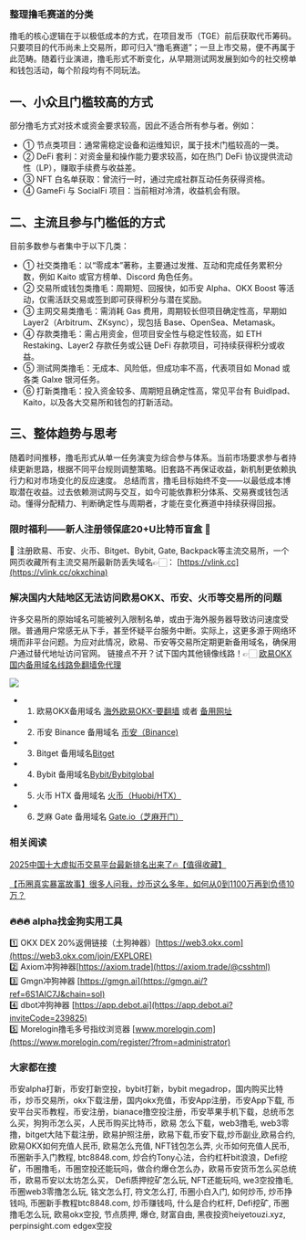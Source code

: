 ### 整理撸毛赛道的分类

撸毛的核心逻辑在于以极低成本的方式，在项目发币（TGE）前后获取代币筹码。只要项目的代币尚未上交易所，即可归入“撸毛赛道”；一旦上市交易，便不再属于此范畴。随着行业演进，撸毛形式不断变化，从早期测试网发展到如今的社交榜单和钱包活动，每个阶段均有不同玩法。

## 一、小众且门槛较高的方式
部分撸毛方式对技术或资金要求较高，因此不适合所有参与者。例如：
- ① 节点类项目：通常需稳定设备和运维知识，属于技术门槛较高的一类。
- ② DeFi 套利：对资金量和操作能力要求较高，如在热门 DeFi 协议提供流动性（LP），赚取手续费与收益差。
- ③ NFT 白名单获取：曾流行一时，通过完成社群互动任务获得资格。
- ④ GameFi 与 SocialFi 项目：当前相对冷清，收益机会有限。

## 二、主流且参与门槛低的方式
目前多数参与者集中于以下几类：
- ① 社交类撸毛：以“零成本”著称，主要通过发推、互动和完成任务累积分数，例如 Kaito 或官方榜单、Discord 角色任务。
- ② 交易所或钱包类撸毛：周期短、回报快，如币安 Alpha、OKX Boost 等活动，仅需活跃交易或签到即可获得积分与潜在奖励。
- ③ 主网交易类撸毛：需消耗 Gas 费用，周期较长但项目确定性高，早期如 Layer2（Arbitrum、ZKsync），现包括 Base、OpenSea、Metamask。
- ④ 存款类撸毛：需占用资金，但项目安全性与稳定性较高，如 ETH Restaking、Layer2 存款任务或公链 DeFi 存款项目，可持续获得积分或收益。
- ⑤ 测试网类撸毛：无成本、风险低，但成功率不高，代表项目如 Monad 或各类 Galxe 银河任务。
- ⑥ 打新类撸毛：投入资金较多、周期短且确定性高，常见平台有 Buidlpad、Kaito，以及各大交易所和钱包的打新活动。

## 三、整体趋势与思考
随着时间推移，撸毛形式从单一任务演变为综合参与体系。当前市场要求参与者持续更新思路，根据不同平台规则调整策略。旧套路不再保证收益，新机制更依赖执行力和对市场变化的反应速度。
总结而言，撸毛目标始终不变——以最低成本博取潜在收益。过去依赖测试网与交互，如今可能依靠积分体系、交易赛或钱包活动。懂得分配精力、判断确定性与周期者，才能在变化赛道中持续获得回报。

### 限时福利——新人注册领保底20+U比特币盲盒 🎁
🎁 注册欧易、币安、火币、Bitget、Bybit, Gate, Backpack等主流交易所，一个网页收藏所有主流交易所最新防丢失域名👉🏻： [https://vlink.cc](https://vlink.cc/okxchina)

### 解决国内大陆地区无法访问欧易OKX、币安、火币等交易所的问题
许多交易所的原始域名可能被列入限制名单，或由于海外服务器导致访问速度受限。普通用户常感无从下手，甚至怀疑平台服务中断。实际上，这更多源于网络环境而非平台问题。为应对此情况，欧易、币安等交易所定期更新备用域名，确保用户通过替代地址访问官网。
链接点不开？试下国内其他镜像线路！👉🏻 [欧易OKX国内备用域名线路免翻墙免代理](https://vlink.cc/okxcn)

[![](https://307e939.webp.li/20250812124552161.png)](https://vlink.cc/okxcn)

- 1. 欧易OKX备用域名 [海外欧易OKX-要翻墙](https://www.okx.com/join/18639032) 或者 [备用网址](https://www.ouchyi.cc/zh-hans/join/18639032) 
- 2. 币安 Binance 备用域名 [币安（Binance)](https://accounts.binance.com/zh-CN/register?ref=36457687)
- 3. Bitget 备用域名[Bitget](https://www.bitget.com/zh-CN/referral/register?from=referral&clacCode=VRNEYUTR)
- 4. Bybit 备用域名[Bybit/Bybitglobal](https://www.bybitglobal.com/zh-MY/invite/?ref=VMKORMM)
- 5. 火币 HTX 备用域名 [火币（Huobi/HTX）](https://www.htx.com/invite/zh-cn/1f?invite_code=whf45223)
- 6. 芝麻 Gate 备用域名 [Gate.io（芝麻开门）](https://www.gate.io/zh/signup?ref_type=103&ref=A1ERAQ)

### 相关阅读
[2025中国十大虚拟币交易平台最新排名出来了🔥【值得收藏】](https://btc8848.com/top-10-exchanges/)

[【币圈真实暴富故事】很多人问我，炒币这么多年，如何从0到1100万再到负债10万？](https://heiyetouzi.xyz/biquanstory001/)

### 🔥🔥🔥 alpha找金狗实用工具
1️⃣ OKX DEX 20%返佣链接（土狗神器）[https://web3.okx.com](https://web3.okx.com/join/EXPLORE)  
2️⃣ Axiom冲狗神器[https://axiom.trade](https://axiom.trade/@csshtml)  
3️⃣ Gmgn冲狗神器 [https://gmgn.ai](https://gmgn.ai/?ref=6S1AIC7J&chain=sol)  
4️⃣ dbot冲狗神器 [https://app.debot.ai](https://app.debot.ai?inviteCode=239825)  
5️⃣ Morelogin撸毛多号指纹浏览器 [www.morelogin.com](https://www.morelogin.com/register/?from=administrator)    

### 大家都在搜
币安alpha打新，币安打新空投，bybit打新，bybit megadrop，国内购买比特币，炒币交易所，okx下载注册，国内okx充值，币安App注册，币安App下载, 币安平台买币教程，币安注册，bianace撸空投注册，币安苹果手机下载，总统币怎么买，狗狗币怎么买，人民币购买比特币，欧易 怎么下载，web3撸毛, web3零撸，bitget大陆下载注册，欧易护照注册，欧易下载,币安下载,炒币副业,欧易合约, 欧易OKX如何充值人民币, 欧易怎么充值, NFT钱包怎么弄, 火币如何充值人民币, 币圈新手入门教程, btc8848.com, 炒合约Tony心法，合约杠杆bit浪浪，Defi挖矿，币圈撸毛，币圈空投还能玩吗，做合约爆仓怎么办，欧易币安货币怎么买总统币，欧易币安以太坊怎么买， Defi质押挖矿怎么玩, NFT还能玩吗, we3空投撸毛, 币圈web3零撸怎么玩, 铭文怎么打, 符文怎么打, 币圈小白入门, 如何炒币, 炒币挣钱吗, 币圈新手教程btc8848.com, 炒币赚钱吗, 什么是合约杠杆, Defi挖矿, 币圈撸毛怎么玩, 欧易okx空投, 节点质押, 爆仓, 财富自由, 黑夜投资heiyetouzi.xyz, perpinsight.com edgex空投